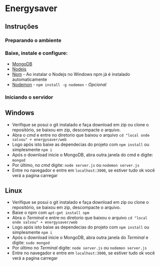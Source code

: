 # Energysaver

## Instruções

### Preparando o ambiente

### Baixe, instale e configure:
* [MongoDB](https://www.mongodb.com/ "Mongo DataBase")
* [Nodejs](https://nodejs.org/en/ "Servidor")
* [Npm](https://www.npmjs.com/ "NodeJs package manager") - Ao instalar o Nodejs no Windows npm já é instalado automaticamente
* [Nodemon](https://nodemon.io/ "Nodemon") - ```npm install -g nodemon``` - *Opcional*

### Iniciando o servidor
## Windows
* Verifique se posui o git instalado e faça download em zip ou clone o repositório, se baixou em zip, descompacte o arquivo.
* Abra o *cmd* e entre no diretorio que baixou o arquivo ```cd "local onde salvou" + energysaver/web```
* Logo após isto baixe as dependecias do projeto com ```npm install``` ou simplesmente ```npm i```
* Após o download inicie o MongoDB, abra outra janela do cmd e digite: ```mongod```
* Por último, no *cmd* digite: ```node server.js``` ou ```nodemon server.js```
* Entre no navegador e entre em ```localhost:3000```, se estiver tudo ok você verá a pagina carregar

## Linux
* Verifique se posui o git instalado e faça download em zip ou clone o repositório, se baixou em zip, descompacte o arquivo.
* Baixe o npm com ```apt-get install npm```
* Abra o *Terminal* e entre no diretorio que baixou o arquivo ```cd "local onde salvou" + energysaver/web```
* Logo após isto baixe as dependecias do projeto com ```npm install``` ou simplesmente ```npm i```
* Após o download inicie o MongoDB, abra outra janela do *Terminal* e digite: ```sudo mongod```
* Por último no *Terminal* digite: ```node server.js``` ou ```nodemon server.js```
* Entre no navegador e entre em ```localhost:3000```, se estiver tudo ok você verá a pagina carregar
